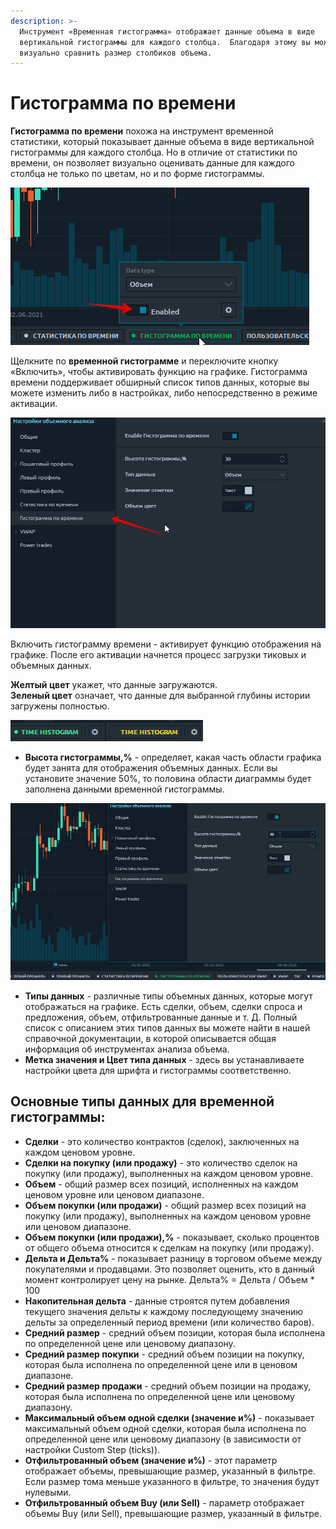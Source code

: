 ```yaml
---
description: >-
  Инструмент «Временная гистограмма» отображает данные объема в виде
  вертикальной гистограммы для каждого столбца.  Благодаря этому вы можете
  визуально сравнить размер столбиков объема.
---
```


# Гистограмма по времени

**Гистограмма по времени** похожа на инструмент временной статистики, который показывает данные объема в виде вертикальной гистограммы для каждого столбца. Но в отличие от статистики по времени, он позволяет визуально оценивать данные для каждого столбца не только по цветам, но и по форме гистограммы.

![](../../.gitbook/assets/gistogramma-pro-vremeni.png)

Щелкните по **временной гистограмме** и переключите кнопку «Включить», чтобы активировать функцию на графике. Гистограмма времени поддерживает обширный список типов данных, которые вы можете изменить либо в настройках, либо непосредственно в режиме активации.

![](../../.gitbook/assets/gistogramma-pro-vremeni-nastroiki.png)

Включить гистограмму времени - активирует функцию отображения на графике. После его активации начнется процесс загрузки тиковых и объемных данных. 

**Желтый цвет** укажет, что данные загружаются.   
**Зеленый цвет** означает, что данные для выбранной глубины истории загружены полностью.

![&#x417;&#x430;&#x433;&#x440;&#x443;&#x436;&#x435;&#x43D;&#x43D;&#x44B;&#x435; &#x434;&#x430;&#x43D;&#x43D;&#x44B;&#x435; \(&#x437;&#x435;&#x43B;&#x435;&#x43D;&#x44B;&#x439; &#x446;&#x432;&#x435;&#x442;\);  &#x434;&#x430;&#x43D;&#x43D;&#x44B;&#x435; &#x437;&#x430;&#x433;&#x440;&#x443;&#x436;&#x430;&#x44E;&#x442;&#x441;&#x44F; \(&#x436;&#x435;&#x43B;&#x442;&#x44B;&#x439; &#x446;&#x432;&#x435;&#x442;\)](../../.gitbook/assets/time-histogram-loading-data.gif)

* **Высота гистограммы,%** - определяет, какая часть области графика будет занята для отображения объемных данных. Если вы установите значение 50%, то половина области диаграммы будет заполнена данными временной гистограммы.

![&#x423;&#x441;&#x442;&#x430;&#x43D;&#x43E;&#x432;&#x438;&#x442;&#x435; &#x432;&#x44B;&#x441;&#x43E;&#x442;&#x443; &#x433;&#x438;&#x441;&#x442;&#x43E;&#x433;&#x440;&#x430;&#x43C;&#x43C;&#x44B; &#x432;&#x440;&#x435;&#x43C;&#x435;&#x43D;&#x438; \(%\), &#x43A;&#x43E;&#x442;&#x43E;&#x440;&#x430;&#x44F; &#x431;&#x443;&#x434;&#x435;&#x442; &#x437;&#x430;&#x43F;&#x43E;&#x43B;&#x43D;&#x44F;&#x442;&#x44C; &#x43E;&#x431;&#x43B;&#x430;&#x441;&#x442;&#x44C; &#x434;&#x438;&#x430;&#x433;&#x440;&#x430;&#x43C;&#x43C;&#x44B;](../../.gitbook/assets/utanovit-vysotu-gistogrammy-po-vremeni.gif)

* **Типы данных** - различные типы объемных данных, которые могут отображаться на графике. Есть сделки, объем, сделки спроса и предложения, объем, отфильтрованные данные и т. Д. Полный список с описанием этих типов данных вы можете найти в нашей справочной документации, в которой описывается общая информация об инструментах анализа объема.
* **Метка значения и Цвет типа данных** - здесь вы устанавливаете настройки цвета для шрифта и гистограммы соответственно.

## Основные типы данных для временной гистограммы:

* **Сделки** - это количество контрактов \(сделок\), заключенных на каждом ценовом уровне.
* **Сделки на покупку \(или продажу\)** - это количество сделок на покупку \(или продажу\), выполненных на каждом ценовом уровне.
* **Объем** - общий размер всех позиций, исполненных на каждом ценовом уровне или ценовом диапазоне.
* **Объем покупки \(или продажи\)** - общий размер всех позиций на покупку \(или продажу\), выполненных на каждом ценовом уровне или ценовом диапазоне.
* **Объем покупки \(или продажи\),%** - показывает, сколько процентов от общего объема относится к сделкам на покупку \(или продажу\).
* **Дельта и Дельта%** - показывает разницу в торговом объеме между покупателями и продавцами. Это позволяет оценить, кто в данный момент контролирует цену на рынке. Дельта% = Дельта / Объем \* 100
* **Накопительная дельта** - данные строятся путем добавления текущего значения дельты к каждому последующему значению дельты за определенный период времени \(или количество баров\).
* **Средний размер** - средний объем позиции, которая была исполнена по определенной цене или ценовому диапазону.
* **Средний размер покупки** - средний объем позиции на покупку, которая была исполнена по определенной цене или в ценовом диапазоне.
* **Средний размер продажи** - средний объем позиции на продажу, которая была исполнена по определенной цене или ценовому диапазону.
* **Максимальный объем одной сделки \(значение и%\)** - показывает максимальный объем одной сделки, которая была исполнена по определенной цене или ценовому диапазону \(в зависимости от настройки Custom Step \(ticks\)\).
* **Отфильтрованный объем \(значение и%\)** - этот параметр отображает объемы, превышающие размер, указанный в фильтре. Если размер тома меньше указанного в фильтре, то значения будут нулевыми.
* **Отфильтрованный объем Buy \(или Sell\)** - параметр отображает объемы Buy \(или Sell\), превышающие размер, указанный в фильтре.

